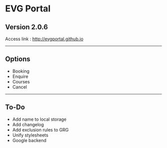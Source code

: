 # EVG Portal

## Version 2.0.6

Access link : http://evgportal.github.io

---

## Options

- Booking
- Enquire
- Courses
- Cancel

---

## To-Do

- Add name to local storage
- Add changelog
- Add exclusion rules to GRG
- Unify stylesheets
- Google backend
